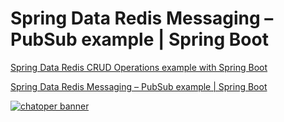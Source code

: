 # Spring Data Redis Messaging – PubSub example | Spring Boot

[Spring Data Redis CRUD Operations example with Spring Boot](https://grokonez.com/spring-framework/spring-boot/spring-data-redis-example-spring-boot-redis-example)

[Spring Data Redis Messaging – PubSub example | Spring Boot](https://grokonez.com/spring-framework/spring-boot/spring-data-redis-messaging-pubsub-spring-boot-spring-data-redis-example)


[![chatoper banner][co-banner-image]][co-url]

[co-banner-image]: https://user-images.githubusercontent.com/3538629/42383104-da925942-8168-11e8-8195-868d5fcec170.png
[co-url]: https://www.chatopera.com
